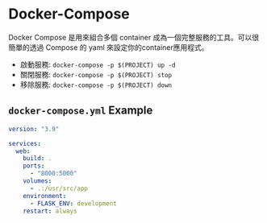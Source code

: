 # Docker-Compose
Docker Compose 是用來組合多個 container 成為一個完整服務的工具。可以很簡單的透過 Compose 的 yaml 來設定你的container應用程式。
* 啟動服務: `docker-compose -p $(PROJECT) up -d`
* 關閉服務: `docker-compose -p $(PROJECT) stop`
* 移除服務: `docker-compose -p $(PROJECT) down`

## `docker-compose.yml` Example
``` yml
version: "3.9"

services:
  web:
    build: .
    ports:
      - "8000:5000"
    volumes:
      - .:/usr/src/app
    environment:
      - FLASK_ENV: development
    restart: always
```
